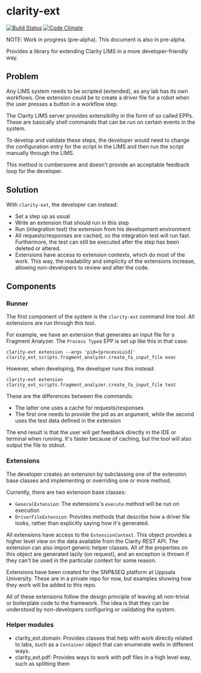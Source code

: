 # clarity-ext

[![Build Status](https://travis-ci.org/Molmed/clarity-ext.svg?branch=develop)](https://travis-ci.org/Molmed/clarity-ext)
[![Code Climate](https://codeclimate.com/github/Molmed/clarity-ext/badges/gpa.svg)](https://codeclimate.com/github/Molmed/clarity-ext)

NOTE: Work in progress (pre-alpha). This document is also in pre-alpha.

Provides a library for extending Clarity LIMS in a more developer-friendly way.

## Problem 
Any LIMS system needs to be scripted (extended), as any lab has its own workflows. One extension could
be to create a driver file for a robot when the user presses a button in a workflow step.

The Clarity LIMS server provides extensibility in the form of so called EPPs. These are basically
shell commands that can be run on certain events in the system.

To develop and validate these steps, the developer would need to change the configuration entry for the
script in the LIMS and then run the script manually through the LIMS.

This method is cumbersome and doesn't provide an acceptable feedback loop for the developer.

## Solution
With `clarity-ext`, the developer can instead:
  * Set a step up as usual
  * Write an extension that should run in this step
  * Run (integration test) the extension from his development environment
  * All requests/responses are cached, so the integration test will run fast. Furthermore, the test
    can still be executed after the step has been deleted or altered. 
  * Extensions have access to extension contexts, which do most of the work. This way, the readability 
    and simplicity of the extensions increase, allowing non-developers to review and alter the code.

## Components
### Runner
The first component of the system is the `clarity-ext` command line tool. All extensions are run through this tool.

For example, we have an extension that generates an input file for a Fragment Analyzer.
The `Process Type`s  EPP is set up like this in that case:
```
clarity-ext extension --args 'pid={processLuid}' clarity_ext_scripts.fragment_analyzer.create_fa_input_file exec
```

However, when developing, the developer runs this instead:
```
clarity-ext extension clarity_ext_scripts.fragment_analyzer.create_fa_input_file test
```

These are the differences between the commands:
  * The latter one uses a cache for requests/responses
  * The first one needs to provide the pid as an argument, while the second uses the test data defined in the extension

The end result is that the user will get feedback directly in the IDE or terminal when running. It's faster because of
caching, but the tool will also output the file to stdout.

### Extensions
The developer creates an extension by subclassing one of the extension base classes and implementing or overriding
one or more method.

Currently, there are two extension base classes:
  * `GeneralExtension`: The extensions's `execute` method will be run on execution
  * `DriverFileExtension`: Provides methods that describe how a driver file looks,
     rather than explicitly saying how it's generated.

All extensions have access to the `ExtensionContext`. This object provides a higher level view on the data available
from the Clarity REST API. The extension can also import generic helper classes. All of the properties on this
object are generated lazily (on request), and an exception is thrown if they can't be used in the particular context
for some reason.

Extensions have been created for the SNP&SEQ platform at Uppsala University. These are in a private repo for now,
but examples showing how they work will be added to this repo.

All of these extensions follow the design principle of leaving all non-trivial or boilerplate
code to the framework. The idea is that they can be understood by non-developers configuring or validating the system.

### Helper modules
* clarity_ext.domain: Provides classes that help with work directly related to labs, such as a `Container` object that
  can enumerate wells in different ways.
* clarity_ext.pdf: Provides ways to work with pdf files in a high level way, such as splitting them

